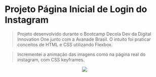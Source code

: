 # Projeto Página Inicial de Login do Instagram

> Projeto desenvolvido durante o Bootcamp Decola Dev da Digital Innovation One junto com a Avanade Brasil. 
> O intuito foi praticar conceitos de HTML e CSS utilizando Flexbox. 

> Incrementei a animação das imagens como na página real do instagram, com CSS keyframes.

<p align="center">
<img src="img/projeto.gif"/>
</p>
